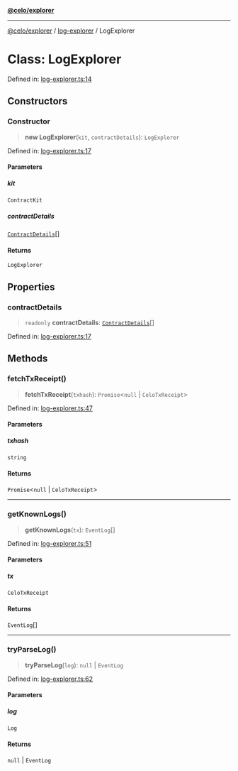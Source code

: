 [**@celo/explorer**](../../README.md)

***

[@celo/explorer](../../README.md) / [log-explorer](../README.md) / LogExplorer

# Class: LogExplorer

Defined in: [log-explorer.ts:14](https://github.com/celo-org/developer-tooling/blob/master/packages/sdk/explorer/src/log-explorer.ts#L14)

## Constructors

### Constructor

> **new LogExplorer**(`kit`, `contractDetails`): `LogExplorer`

Defined in: [log-explorer.ts:17](https://github.com/celo-org/developer-tooling/blob/master/packages/sdk/explorer/src/log-explorer.ts#L17)

#### Parameters

##### kit

`ContractKit`

##### contractDetails

[`ContractDetails`](../../base/interfaces/ContractDetails.md)[]

#### Returns

`LogExplorer`

## Properties

### contractDetails

> `readonly` **contractDetails**: [`ContractDetails`](../../base/interfaces/ContractDetails.md)[]

Defined in: [log-explorer.ts:17](https://github.com/celo-org/developer-tooling/blob/master/packages/sdk/explorer/src/log-explorer.ts#L17)

## Methods

### fetchTxReceipt()

> **fetchTxReceipt**(`txhash`): `Promise`\<`null` \| `CeloTxReceipt`\>

Defined in: [log-explorer.ts:47](https://github.com/celo-org/developer-tooling/blob/master/packages/sdk/explorer/src/log-explorer.ts#L47)

#### Parameters

##### txhash

`string`

#### Returns

`Promise`\<`null` \| `CeloTxReceipt`\>

***

### getKnownLogs()

> **getKnownLogs**(`tx`): `EventLog`[]

Defined in: [log-explorer.ts:51](https://github.com/celo-org/developer-tooling/blob/master/packages/sdk/explorer/src/log-explorer.ts#L51)

#### Parameters

##### tx

`CeloTxReceipt`

#### Returns

`EventLog`[]

***

### tryParseLog()

> **tryParseLog**(`log`): `null` \| `EventLog`

Defined in: [log-explorer.ts:62](https://github.com/celo-org/developer-tooling/blob/master/packages/sdk/explorer/src/log-explorer.ts#L62)

#### Parameters

##### log

`Log`

#### Returns

`null` \| `EventLog`

